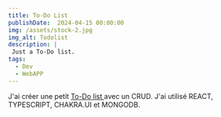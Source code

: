 ```yaml
---
title: To-Do List
publishDate:  2024-04-15 00:00:00
img: /assets/stock-2.jpg
img_alt: Todolist
description: |
 Just a To-Do list.
tags:
  - Dev
  - WebAPP
---
```


J'ai créer une petit <a href='https://github.com/bricemarcais/TodoList'> To-Do list </a> avec un CRUD. J'ai utilisé REACT, TYPESCRIPT, CHAKRA.UI et MONGODB. 

